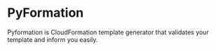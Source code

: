 # PyFormation

Pyformation is CloudFormation template generator that validates your template and inform you easily.